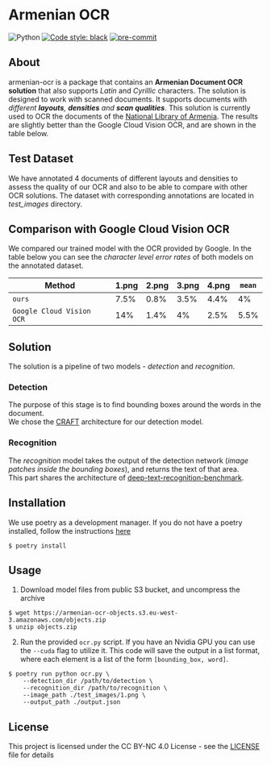 
# Armenian OCR

![Python](https://img.shields.io/badge/Python-3.8%20%7C%203.9%20%7C%203.10%20%7C%203.11-brightgreen)
[![Code style: black](https://img.shields.io/badge/code%20style-black-000000.svg)](https://github.com/psf/black)
[![pre-commit](https://img.shields.io/badge/pre--commit-enabled-brightgreen?logo=pre-commit&logoColor=white)](https://github.com/pre-commit/pre-commit)

## About

armenian-ocr is a package that contains an **Armenian Document OCR solution** that also supports *Latin* and *Cyrillic* characters. The solution is designed to work with scanned documents. It supports documents with *different **layouts**, **densities** and **scan qualities***.
This solution is currently used to OCR the documents of the [National Library of Armenia](https://nla.am/en/).
The results are slightly better than the Google Cloud Vision OCR, and are shown in the table below.

## Test Dataset
We have annotated 4 documents of different layouts and densities to assess the quality of our OCR and also to be able to compare with other OCR solutions.
The dataset with corresponding annotations are located in *test_images* directory.
## Comparison with Google Cloud Vision OCR
We compared our trained model with the OCR provided by Google.
In the table below you can see the *character level error rates* of both models on the
annotated dataset.


|Method                   |1.png             |2.png|3.png|4.png|`mean`|
|-------------------------|------------------|-----|-----|-----|------|
|`ours`                   |7.5%              |0.8% |3.5% |4.4% |4%    |
|`Google Cloud Vision OCR`|14%               |1.4% |4%   |2.5% |5.5%  |

## Solution

The solution is a pipeline of two models - *detection* and *recognition*.
### Detection
The purpose of this stage is to find bounding boxes around the words in the document.\
We chose the [CRAFT](https://github.com/clovaai/CRAFT-pytorch) architecture for our detection model.

### Recognition
The *recognition* model takes the output of the detection network (*image patches inside the bounding boxes*), and returns the text of that area.\
This part shares the architecture of [deep-text-recognition-benchmark](https://github.com/clovaai/deep-text-recognition-benchmark).

## Installation

We use poetry as a development manager.
If you do not have a poetry installed, follow the instructions [here](https://python-poetry.org/docs/#installation)

```shell
$ poetry install
```

## Usage

1. Download model files from public S3 bucket, and uncompress the archive

```shell
$ wget https://armenian-ocr-objects.s3.eu-west-3.amazonaws.com/objects.zip
$ unzip objects.zip
```
2. Run the provided `ocr.py` script.
If you have an Nvidia GPU you can use the `--cuda` flag to utilize it.
This code will save the output in a list format, where each element is a list of the form `[bounding_box, word]`.

```shell
$ poetry run python ocr.py \
    --detection_dir /path/to/detection \
    --recognition_dir /path/to/recognition \
    --image_path ./test_images/1.png \
    --output_path ./output.json
```

## License

This project is licensed under the CC BY-NC 4.0 License - see the [LICENSE](LICENSE-CC-BY-NC-4.0.md) file for details
